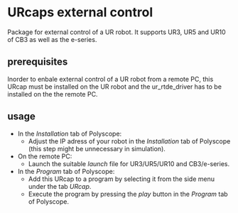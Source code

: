 # URcaps external control
Package for external control of a UR robot. It supports UR3, UR5 and UR10 of CB3 as well as the e-series.

## prerequisites
Inorder to enbale external control of a UR robot from a remote PC, this URcap must be installed on the UR robot and the ur\_rtde\_driver has to be installed on the the remote PC. 

## usage
* In the _Installation_ tab of Polyscope:
	* Adjust the IP adress of your robot in the _Installation_ tab of Polyscope (this step might be unnecessary in simulation). 
* On the remote PC:
	* Launch the suitable _launch_ file for UR3/UR5/UR10 and CB3/e-series.
* In the _Program_ tab of Polyscope:
	* Add this URcap to a program by selecting it from the side menu under the tab _URcap_.
	* Execute the program by pressing the _play_ button in the _Program_ tab of Polyscope.


